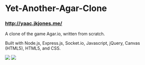# Yet-Another-Agar-Clone
### http://yaac.jkjones.me/

A clone of the game Agar.io, written from scratch.

Built with Node.js, Express.js, Socket.io, Javascript, jQuery, Canvas (HTML5), HTML5, and CSS.

<img src="https://i.gyazo.com/ac707430673822eaa83536fc39721b9e.gif">
<img src="https://i.gyazo.com/fc7570ccd19aa511e4bd15bf8fc1f2d7.gif">
